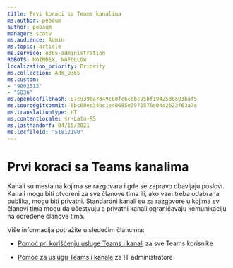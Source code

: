 ```yaml
---
title: Prvi koraci sa Teams kanalima
ms.author: pebaum
author: pebaum
manager: scotv
ms.audience: Admin
ms.topic: article
ms.service: o365-administration
ROBOTS: NOINDEX, NOFOLLOW
localization_priority: Priority
ms.collection: Adm_O365
ms.custom:
- "9002512"
- "5036"
ms.openlocfilehash: 87c939ba7349c60fc6c6bc95bf19425d6593baf5
ms.sourcegitcommit: 8bc60ec34bc1e40685e3976576e04a2623f63a7c
ms.translationtype: HT
ms.contentlocale: sr-Latn-RS
ms.lasthandoff: 04/15/2021
ms.locfileid: "51812190"
---
```

# <a name="get-started-with-teams-channels"></a>Prvi koraci sa Teams kanalima

Kanali su mesta na kojima se razgovara i gde se zapravo obavljaju poslovi. Kanali mogu biti otvoreni za sve članove tima ili, ako vam treba odabrana publika, mogu biti privatni. Standardni kanali su za razgovore u kojima svi članovi tima mogu da učestvuju a privatni kanali ograničavaju komunikaciju na određene članove tima.

Više informacija potražite u sledećim člancima:

- [Pomoć pri korišćenju usluge Teams i kanali](https://support.office.com/article/teams-and-channels-df38ae23-8f85-46d3-b071-cb11b9de5499) za sve Teams korisnike

- [Pomoć za uslugu Teams i kanale](https://docs.microsoft.com/microsoftteams/teams-channels-overview) za IT administratore 
